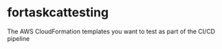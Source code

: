 # fortaskcattesting
The AWS CloudFormation templates you want to test as part of the CI/CD pipeline

